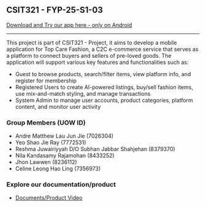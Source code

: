 ## CSIT321 - FYP-25-S1-03

[Download and Try our app here - only on Android](https://expo.dev/accounts/jhonlawwen/projects/topcarefashion/builds/f54d5e38-391a-4ae5-bcdb-6f521349afce)

---
This project is part of CSIT321 - Project, it aims to develop a mobile application for Top Care Fashion, a C2C e-commerce service that serves as a platform to connect buyers and sellers of pre-loved goods. The application will support various key features and functionalities such as:

* Guest to browse products, search/filter items, view platform info, and register for membership
* Registered Users to create AI-powered listings, buy/sell fashion items, use mix-and-match styling, and manage transactions
* System Admin to manage user accounts, product categories, platform content, and monitor user activity

### Group Members (UOW ID)
* Andre Matthew Lau Jun Jie (7026304)
* Yeo Shao Jie Ray (7772531)
* Reshma Juwairiyyah D/O Subhan Jabbar Shahjehan (8379370)
* Nila Kandasamy Rajamohan (8433252)
* Jhon Lawwen (8236112)
* Celine Leong Hao Ling (7356973)

### Explore our documentation/product
* [Documents/Product Video](https://drive.google.com/drive/folders/1sauCpTKD2phnZQQRU5hN-MT8BiqdFt55?usp=sharing)

